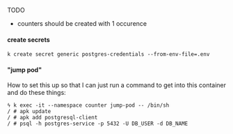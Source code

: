 TODO

- counters should be created with 1 occurence

#### create secrets

```
k create secret generic postgres-credentials --from-env-file=.env
```

#### "jump pod"

How to set this up so that I can just run a command to get into this
container and do these things:

```
ϟ k exec -it --namespace counter jump-pod -- /bin/sh
/ # apk update
/ # apk add postgresql-client
/ # psql -h postgres-service -p 5432 -U DB_USER -d DB_NAME
```
